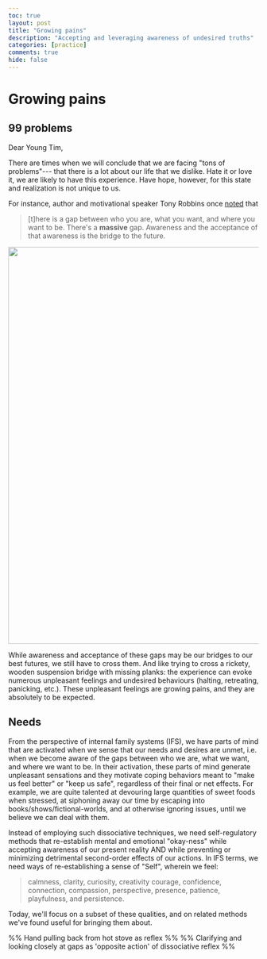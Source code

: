 ```yaml
---
toc: true
layout: post
title: "Growing pains"
description: "Accepting and leveraging awareness of undesired truths"
categories: [practice]
comments: true
hide: false
---
```


# Growing pains

## 99 problems

Dear Young Tim,

There are times
when we will conclude that
we are facing "tons of problems"---
that there is a lot about our life that we dislike.
Hate it or love it, we are likely to have this experience.
Have hope, however,
for this state and realization is not unique to us.

For instance,
author and motivational speaker Tony Robbins
once [noted](https://www.youtube.com/watch?v=Fj1q02w6NmQ&t=1362s) that

> [t]here is a gap between who you are,
> what you want,
> and where you want to be.
> There's a **massive** gap.
> Awareness and the acceptance of that awareness
> is the bridge to the future.

<img src="{{ site.baseurl }}/images/2022-08-31_wooden-suspension-bridge.png" width="800px">

While awareness and acceptance of these gaps
may be our bridges to our best futures,
we still have to cross them.
And like trying to cross a rickety,
wooden suspension bridge
with missing planks:
the experience can evoke
numerous unpleasant feelings
and undesired behaviours
(halting, retreating, panicking, etc.).
These unpleasant feelings are growing pains,
and they are absolutely to be expected.


## Needs

From the perspective of internal family systems (IFS),
we have parts of mind that are activated
when we sense that our needs and desires are unmet,
i.e. when we become aware of the gaps
between who we are, what we want, and where we want to be.
In their activation, these parts of mind generate unpleasant sensations
and they motivate coping behaviors meant to "make us feel better"
or "keep us safe",
regardless of their final or net effects.
For example, we are quite talented
at devouring large quantities of sweet foods when stressed,
at siphoning away our time by escaping into books/shows/fictional-worlds,
and at otherwise ignoring issues,
until we believe we can deal with them.

Instead of employing such dissociative techniques,
we need self-regulatory methods
that re-establish mental and emotional "okay-ness"
while accepting awareness of our present reality
AND while preventing or minimizing
detrimental second-order effects of our actions.
In IFS terms, we need ways of re-establishing
a sense of "Self", wherein we feel:

 > calmness, clarity, curiosity, creativity
 > courage, confidence, connection, compassion,
 > perspective, presence, patience,
 > playfulness, and persistence.
 

Today, we'll focus on a subset of these qualities,
and on related methods we've found useful for bringing them about.

%% Hand pulling back from hot stove as reflex %%
%% Clarifying and looking closely at gaps as 'opposite action' of dissociative reflex %%